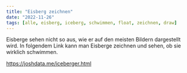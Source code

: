 ```yaml
---
title: "Eisberg zeichnen"
date: "2022-11-26"
tags: [alle, eisberg, iceberg, schwimmen, float, zeichnen, draw]
---
```


Eisberge sehen nicht so aus, wie er auf den meisten Bildern dargestellt wird. In folgendem Link kann man Eisberge zeichnen und sehen, ob sie wirklich schwimmen.

https://joshdata.me/iceberger.html 